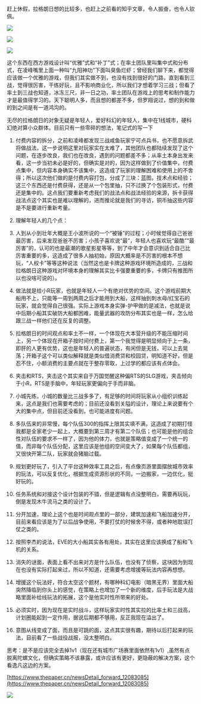 赶上休假，拉格朗日想的比较多，也赶上之前看的知乎文章，令人振奋，也令人钦佩。

![](https://oa.feishu.cn/report/v2/api/File?app_id=cli_9d0208a7d1bbd10c&key=a5455f0920e10bbd2048fdaa0afc43eb.png)

![](https://oa.feishu.cn/report/v2/api/File?app_id=cli_9d0208a7d1bbd10c&key=7dda9863bc863c91e940fe3b58f4e074.png)

![](https://oa.feishu.cn/report/v2/api/File?app_id=cli_9d0208a7d1bbd10c&key=3ececd95605e3d6ee583229a58d71709.png)

这个东西在西方游戏设计叫“优雅”式和“补丁”式；在率土团队里叫集中式和分布式，在凌峰嘴里上面一种叫“九阳神功”下面叫臭鱼烂虾；曾经我们聊下来，都觉得应该做一个优雅的游戏，但我们其实做不到，也没有找到很好的门路，直到看到三战，觉得很厉害，干练好玩，且不影响商业化，所以我们才想着学习三战；但看了率土到三战也知道，冰冻三尺，非一日之功，率土团队在游戏上的思考和制作能力才是最值得学习的。天下聪明人多，而且想的都差不多，但罗翔说过，想的到和做的到之间是有一道鸿沟的。

无尽的拉格朗日的对象无疑是年轻人，爱好科幻的年轻人，集中在1线城市，硬科幻绝对算小众群体。目前只有一些零碎的想法，笔记式的写一下

1.  付费内容的拆分，之前和凌峰都发现三战咸鱼玩家宁可点兵书，也不愿意拆武将做战法，这一步说明这里对玩家实在太难了，其他团队也都陆续发现了这个问题，在逐步改良，我们也在改良，遇到的问题都差不多；从率土本身出发来看，这一步当初未必是好的，但确实是对的，因为这样做到了价值集中，付费点集中，但内容本身确实不该集中，这造成了玩家的理解困难和使用上的不舍得；所以这次他们做的是付费内容打包，分成了三块：蓝图，技术点和经验；这三个东西还是付费获得，还是从一个包里抽，只不过换了个包装形式，付费还是集中的。这点我们要重新考虑我们的战法点和战法经验的来源，拆卡获得战法点这个其实也是难以理解的，进而推论就是我们的寻访，铜币抽这些内容是不是要进行重新考量。

2.  理解年轻人的几个点：

1.  人到从小到壮年大概是王小波所说的一个“被锤”的过程；小时候觉得自己爸爸最厉害，后来发现爸爸不厉害；小孩子喜欢说“最”，年轻人也喜欢玩“最酷”“最厉害”的，认可的也是最潮的歌星影星等等，到了中年才会意识到适合自己比厉害重要的多，这造成了很多人抽初始，原因大概率是不厉害的根本不想玩，“人权卡”等等这种说法（当然这也是卡牌这种游戏环境所造成的，三战和拉格朗日这种游戏对环境本身的理解其实比卡强要重要的多，卡牌只有推图所以也没啥可说的）。

2.  做法就是给小R玩家，也就是年轻人一个有绝对优势的空间。这个游戏前期大船用不上，只能等一周到两周之后才能用到大船，这样抽到刺水母/红宝石的玩家，就会觉得自己很强。实际上游戏本身实弹-护甲做的是减法，也就是说中后期小船其实破防大船都困难，能量武器的攻防分布其实也是一样，怎么给跟三战一样他们还在反复的调整。

3.  拉格朗日的时间观点和率土不一样，一个体现在大本营升级的不能压缩时间上，另一个体现在开箱子按时间付费上，第一个我觉得是明显倾向于上一条，即肝的人更有优势，这也是年轻人的普遍状态，有闲但是无钱，可以上去晃荡；开箱子这个可以类似解释就是类似借消费贷和校园贷，明知道不好，但是忍不住，小额消费的主要点就在于整存零取，上过学的都应该有点体会。

4.  夹击和RTS，夹击这个其实来自于万国觉醒这种偏RTS的SLG游戏，夹击倾向于小R，RTS是手脑中，年轻玩家更偏向于手而非脑。

5.  小城先练，小城的数量比三战多多了，有足够的时间将玩家从小组织训练起来，这点是我们也需要考虑的；目前还没看到关隘的设计，理论上来说要有个大的集中点，但目前还没看到，也可能进度有问题。

3.  多队伍来的非常慢，每个队伍300的指挥上限其实填不满，这造成了初期打怪我都是全家老少一起上，大概要到第三周才有第二个队伍；也可能是他的组合性对队伍的要求不一样了，因为他的体力，也就是策略值变成了一个统一的值，而非每个队伍分配，这里应该是他组的空间变大了，如果每个队伍都组，又很快开第二队，玩家就会猪脑过载。

4.  规划更好玩了，引入了平台这种效率工具之后，有点像页游里面摆放城市效率的玩法，可以反复优化，根据生成资源形状的不同，一边搬家，一边优化，挺好玩的。

5.  任务系统和对接这个设计包装的不错，但是逻辑有点没整明白，需要再玩玩，倒是发现木牛流马之类的设计了。

6.  分开加速，理论上这个也是时间观点里的一部分，建筑加速和飞船加速分开，目前来看应该是为了以后战争使用，不要打仗的时候舍不得，或者种地耽误打仗之类的。

7.  按照李杰的说法，EVE的大小船其实各有用处，其实在这里应该换成了船和飞机的关系。

8.  消失的谜面，表面上看不出来对方是什么队伍，也没有了侦察，这块因为到现在也没有实际打起来过，所以不知道，还需要考虑增援等玩法内容再想想。

9.  增援这个玩法好，符合太空这个题材，有哪种科幻电影（暗黑无界）里面大船突然降临到你头上的感觉，在策略上也增加了一个新的维度，后手玩法是大战略里面补给线玩法的拓展，这个是他实时性所带来的好处。

10.  必须实时，因为现在是实时战斗，这样玩家实时性其实拉的比率土和三战高，计划圈能起到一定作用，据说后期都不够用，反正我现在溢出了。

11.  意图从线变成了面，而且是可跳的面，这点其实很有趣，期待以后打起来的玩法，目前看了一些战役战报，没太整明白。

思考：是不是应该完全去掉1v1（现在还有城市广场赛里面依然有1v1）,虽然有点脱离陀螺文化，但确实策略不该暴露，或许应该有更好，更隐蔽的解决方案，这个看逸凡这边的方案。

[https://www.thepaper.cn/newsDetail_forward_12083085](https://www.thepaper.cn/newsDetail_forward_12083085)

![](https://oa.feishu.cn/report/v2/api/File?app_id=cli_9d0208a7d1bbd10c&key=7f04c2c72ba150265c69e51816d3e6a2.png)